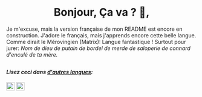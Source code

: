 <h1 align="center">Bonjour, Ça va ? 👋,</h1>

Je m'excuse, mais la version française de mon README est encore en construction. J'adore le français, mais j'apprends encore cette belle langue. 
Comme dirait le Mérovingien (Matrix): Langue fantastique ! Surtout pour jurer: _Nom de dieu de putain de bordel de merde de saloperie de connard d'enculé de ta mère._

##

#### _Lisez ceci dans [d'autres langues](translations/Translations.md):_
<kbd>[<img title="Português" alt="Português" src="https://cdn.staticaly.com/gh/hjnilsson/country-flags/master/svg/br.svg" width="22">](README.pt_br.md)</kbd>
<kbd>[<img title="Española" alt="Española" src="https://cdn.staticaly.com/gh/hjnilsson/country-flags/master/svg/es.svg" width="22">](README.es.md)</kbd>

